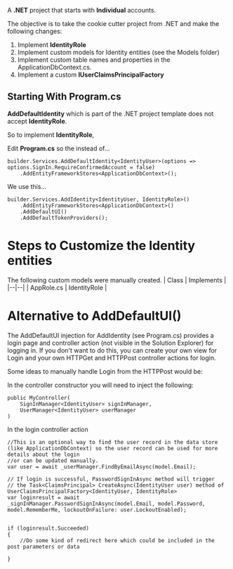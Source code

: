 A **.NET** project that starts with **Individual** accounts.

The objective is to take the cookie cutter project from .NET and make the following changes:

1. Implement **IdentityRole**
2. Implement custom models for Identity entities (see the Models folder)
3. Implement custom table names and properties in the ApplicationDbContext.cs.
4. Implement a custom **IUserClaimsPrincipalFactory<IdentityUser>**

## Starting With Program.cs
**AddDefaultIdentity** which is part of the .NET project template does not accept **IdentityRole**.  

So to implement **IdentityRole**, 

Edit **Program.cs** so the instead of...

```
builder.Services.AddDefaultIdentity<IdentityUser>(options => options.SignIn.RequireConfirmedAccount = false)
    .AddEntityFrameworkStores<ApplicationDbContext>();
```
We use this...

```
builder.Services.AddIdentity<IdentityUser, IdentityRole>()
    .AddEntityFrameworkStores<ApplicationDbContext>()
    .AddDefaultUI()
    .AddDefaultTokenProviders();
```
# Steps to Customize the Identity entities
The following custom models were manually created.
| Class | Implements |
|--|--|
| AppRole.cs | IdentityRole<int> |




# Alternative to AddDefaultUI()
The AddDefaultUI injection for AddIdentity (see Program.cs) provides a login page and controller action (not visible in the Solution Explorer) for logging in.  If you don't want to do this, you can create your own view for Login and your own HTTPGet and HTTPPost controller actions for login.

Some ideas to manually handle Login from the HTTPPost would be:

In the controller constructor you will need to inject the following:

```
public MyController(
    SignInManager<IdentityUser> signInManager,
    UserManager<IdentityUser> userManager
)
```

In the login controller action

```
//This is an optional way to find the user record in the data store (like ApplicationDbContext) so the user record can be used for more details about the login
//or can be updated manually.
var user = await _userManager.FindByEmailAsync(model.Email);

// If login is successful, PasswordSignInAsync method will trigger
// the Task<ClaimsPrincipal> CreateAsync(IdentityUser user) method of UserClaimsPrincipalFactory<IdentityUser, IdentityRole> 
var loginresult = await _signInManager.PasswordSignInAsync(model.Email, model.Password, model.RememberMe, lockoutOnFailure: user.LockoutEnabled);


if (loginresult.Succeeded)
{
    //Do some kind of redirect here which could be included in the post parameters or data

}


```








